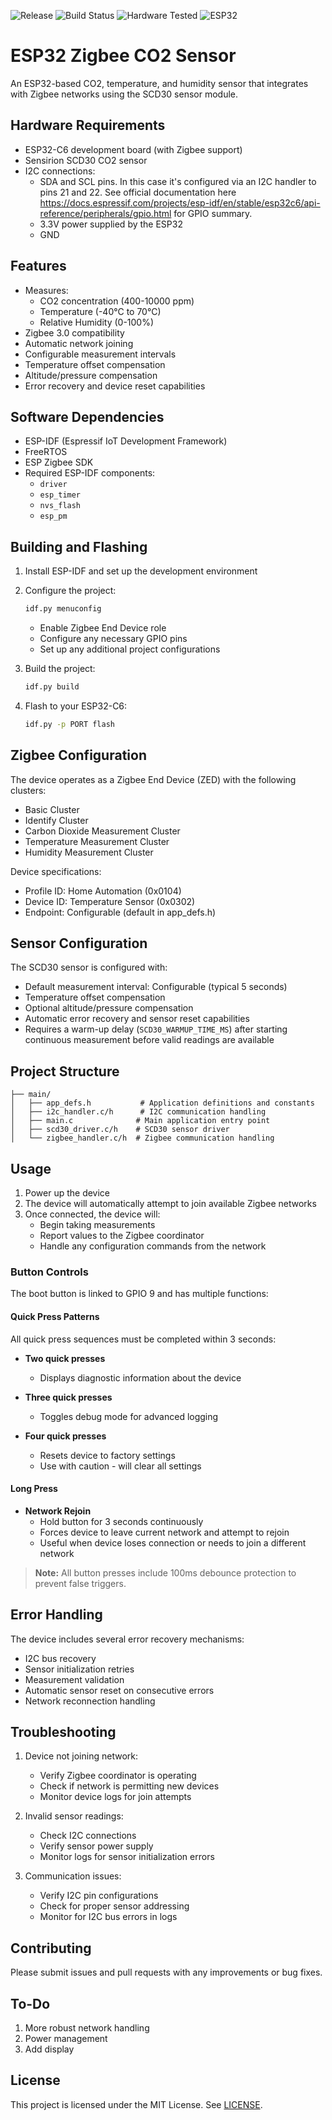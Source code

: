 ![Release](https://img.shields.io/github/v/release/A1Tman/scd30_zigbee)
![Build Status](https://img.shields.io/badge/build-passing-brightgreen)
![Hardware Tested](https://img.shields.io/badge/hardware-tested-brightgreen)
![ESP32](https://img.shields.io/badge/platform-ESP32-blue)

# ESP32 Zigbee CO2 Sensor

An ESP32-based CO2, temperature, and humidity sensor that integrates with Zigbee networks using the SCD30 sensor module.

## Hardware Requirements

- ESP32-C6 development board (with Zigbee support)
- Sensirion SCD30 CO2 sensor
- I2C connections:
  - SDA and SCL pins. In this case it's configured via an I2C handler to pins 21 and 22. See official documentation here https://docs.espressif.com/projects/esp-idf/en/stable/esp32c6/api-reference/peripherals/gpio.html for GPIO summary. 
  - 3.3V power supplied by the ESP32
  - GND 

## Features

- Measures:
  - CO2 concentration (400-10000 ppm)
  - Temperature (-40°C to 70°C)
  - Relative Humidity (0-100%)
- Zigbee 3.0 compatibility
- Automatic network joining
- Configurable measurement intervals
- Temperature offset compensation
- Altitude/pressure compensation
- Error recovery and device reset capabilities

## Software Dependencies

- ESP-IDF (Espressif IoT Development Framework)
- FreeRTOS
- ESP Zigbee SDK
- Required ESP-IDF components:
  - `driver`
  - `esp_timer`
  - `nvs_flash`
  - `esp_pm`

## Building and Flashing

1. Install ESP-IDF and set up the development environment
2. Configure the project:
   ```bash
   idf.py menuconfig
   ```
   - Enable Zigbee End Device role
   - Configure any necessary GPIO pins
   - Set up any additional project configurations

3. Build the project:
   ```bash
   idf.py build
   ```

4. Flash to your ESP32-C6:
   ```bash
   idf.py -p PORT flash
   ```

## Zigbee Configuration

The device operates as a Zigbee End Device (ZED) with the following clusters:
- Basic Cluster
- Identify Cluster
- Carbon Dioxide Measurement Cluster
- Temperature Measurement Cluster
- Humidity Measurement Cluster

Device specifications:
- Profile ID: Home Automation (0x0104)
- Device ID: Temperature Sensor (0x0302)
- Endpoint: Configurable (default in app_defs.h)

## Sensor Configuration

The SCD30 sensor is configured with:
- Default measurement interval: Configurable (typical 5 seconds)
- Temperature offset compensation
- Optional altitude/pressure compensation
- Automatic error recovery and sensor reset capabilities
- Requires a warm-up delay (`SCD30_WARMUP_TIME_MS`) after starting continuous
  measurement before valid readings are available

## Project Structure

```
├── main/
│   ├── app_defs.h           # Application definitions and constants
│   ├── i2c_handler.c/h      # I2C communication handling
│   ├── main.c              # Main application entry point
│   ├── scd30_driver.c/h    # SCD30 sensor driver
│   └── zigbee_handler.c/h  # Zigbee communication handling
```

## Usage

1. Power up the device
2. The device will automatically attempt to join available Zigbee networks
3. Once connected, the device will:
   - Begin taking measurements
   - Report values to the Zigbee coordinator
   - Handle any configuration commands from the network
### Button Controls

The boot button is linked to GPIO 9 and has multiple functions:

#### Quick Press Patterns
All quick press sequences must be completed within 3 seconds:

* **Two quick presses**
  * Displays diagnostic information about the device

* **Three quick presses**
  * Toggles debug mode for advanced logging

* **Four quick presses**
  * Resets device to factory settings
  * Use with caution - will clear all settings

#### Long Press
* **Network Rejoin**
  * Hold button for 3 seconds continuously
  * Forces device to leave current network and attempt to rejoin
  * Useful when device loses connection or needs to join a different network

> **Note:** All button presses include 100ms debounce protection to prevent false triggers.


## Error Handling

The device includes several error recovery mechanisms:
- I2C bus recovery
- Sensor initialization retries
- Measurement validation
- Automatic sensor reset on consecutive errors
- Network reconnection handling

## Troubleshooting

1. Device not joining network:
   - Verify Zigbee coordinator is operating
   - Check if network is permitting new devices
   - Monitor device logs for join attempts

2. Invalid sensor readings:
   - Check I2C connections
   - Verify sensor power supply
   - Monitor logs for sensor initialization errors

3. Communication issues:
   - Verify I2C pin configurations
   - Check for proper sensor addressing
   - Monitor for I2C bus errors in logs

## Contributing

Please submit issues and pull requests with any improvements or bug fixes.

## To-Do

1. More robust network handling
2. Power management
3. Add display

## License
This project is licensed under the MIT License. See [LICENSE](LICENSE).
